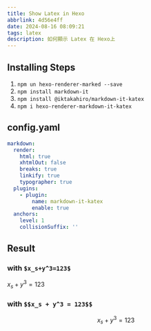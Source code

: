 ```yaml
---
title: Show Latex in Hexo 
abbrlink: 4d56e4ff
date: 2024-08-16 08:09:21
tags: latex 
description: 如何顯示 Latex 在 Hexo上
---
```


## Installing Steps

1. `npm un hexo-renderer-marked --save`
2. `npm install markdown-it`
3. `npm install @iktakahiro/markdown-it-katex`
4. `npm i hexo-renderer-markdown-it-katex`

## config.yaml
```yaml
markdown:
  render:
    html: true
    xhtmlOut: false
    breaks: true
    linkify: true
    typographer: true
  plugins: 
    - plugin:
        name: markdown-it-katex
        enable: true
  anchors:
    level: 1
    collisionSuffix: ''
```
## Result
### with `$x_s+y^3=123$`
$x_s + y^3 = 123$

### with `$$x_s + y^3 = 123$$`
$$x_s + y^3 = 123$$